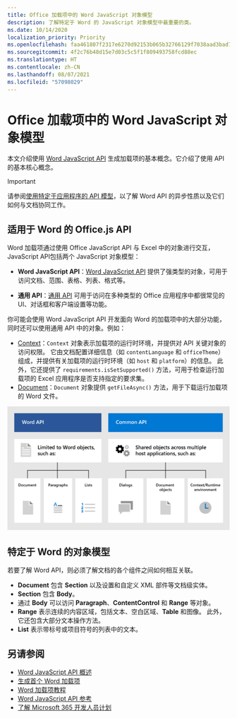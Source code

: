 ```yaml
---
title: Office 加载项中的 Word JavaScript 对象模型
description: 了解特定于 Word 的 JavaScript 对象模型中最重要的类。
ms.date: 10/14/2020
localization_priority: Priority
ms.openlocfilehash: faa461807f2317e6270d92153b065b32766129f7038aad3bad7332a2fadd94e7
ms.sourcegitcommit: 4f2c76b48d15e7d03c5c5f1f809493758fcd88ec
ms.translationtype: HT
ms.contentlocale: zh-CN
ms.lasthandoff: 08/07/2021
ms.locfileid: "57098029"
---
```

# <a name="word-javascript-object-model-in-office-add-ins"></a>Office 加载项中的 Word JavaScript 对象模型

本文介绍使用 [Word JavaScript API](../reference/overview/word-add-ins-reference-overview.md) 生成加载项的基本概念。它介绍了使用 API 的基本核心概念。

> [!IMPORTANT]
> 请参阅[使用特定于应用程序的 API 模型](../develop/application-specific-api-model.md)，以了解 Word API 的异步性质以及它们如何与文档协同工作。

## <a name="officejs-apis-for-word"></a>适用于 Word 的 Office.js API

Word 加载项通过使用 Office JavaScript API 与 Excel 中的对象进行交互，JavaScript API包括两个 JavaScript 对象模型：

* **Word JavaScript API**：[Word JavaScript API](../reference/overview/word-add-ins-reference-overview.md) 提供了强类型的对象，可用于访问文档、范围、表格、列表、格式等。

* **通用 API**：[通用 API](/javascript/api/office) 可用于访问在多种类型的 Office 应用程序中都很常见的 UI、对话框和客户端设置等功能。

你可能会使用 Word JavaScript API 开发面向 Word 的加载项中的大部分功能，同时还可以使用通用 API 中的对象。例如：

* [Context](/javascript/api/office/office.context)：`Context` 对象表示加载项的运行时环境，并提供对 API 关键对象的访问权限。 它由文档配置详细信息（如 `contentLanguage` 和 `officeTheme`）组成，并提供有关加载项的运行时环境（如 `host` 和 `platform`）的信息。 此外，它还提供了 `requirements.isSetSupported()` 方法，可用于检查运行加载项的 Excel 应用程序是否支持指定的要求集。
* [Document](/javascript/api/office/office.document)：`Document` 对象提供 `getFileAsync()` 方法，用于下载运行加载项的 Word 文件。

![Word JS API 和通用 API 之间的差异。](../images/word-js-api-common-api.png)

## <a name="word-specific-object-model"></a>特定于 Word 的对象模型

若要了解 Word API，则必须了解文档的各个组件之间如何相互关联。

* **Document** 包含 **Section** 以及设置和自定义 XML 部件等文档级实体。
* **Section** 包含 **Body**。
* 通过 **Body** 可以访问 **Paragraph**、**ContentControl** 和 **Range** 等对象。
* **Range** 表示连续的内容区域，包括文本、空白区域、**Table** 和图像。 此外，它还包含大部分文本操作方法。
* **List** 表示带标号或项目符号的列表中的文本。

## <a name="see-also"></a>另请参阅

- [Word JavaScript API 概述](../reference/overview/word-add-ins-reference-overview.md)
- [生成首个 Word 加载项](../quickstarts/word-quickstart.md)
- [Word 加载项教程](../tutorials/word-tutorial.md)
- [Word JavaScript API 参考](/javascript/api/word)
- [了解 Microsoft 365 开发人员计划](https://developer.microsoft.com/microsoft-365/dev-program)
